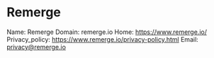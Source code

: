 
# Remerge

Name: Remerge
Domain: remerge.io
Home: https://www.remerge.io/
Privacy_policy: https://www.remerge.io/privacy-policy.html
Email: privacy@remerge.io

